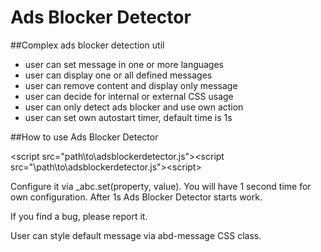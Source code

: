 # Ads Blocker Detector
##Complex ads blocker detection util

- user can set message in one or more languages
- user can display one or all defined messages
- user can remove content and display only message
- user can decide for internal or external CSS usage
- user can only detect ads blocker and use own action
- user can set own autostart timer, default time is 1s

##How to use Ads Blocker Detector

&lt;script src="path\to\adsblockerdetector.js"&gt;&lt;script src="\path\to\adsblockerdetector.js"&gt;&lt;script&gt;

Configure it via _abc.set(property, value).
You will have 1 second time for own configuration. After 1s Ads Blocker Detector starts work.

If you find a bug, please report it.

User can style default message via abd-message CSS class.
